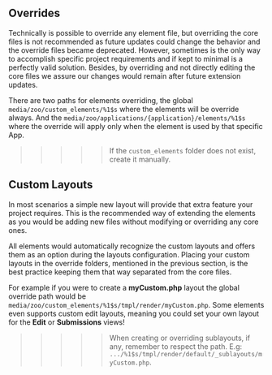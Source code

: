 ## Overrides

Technically is possible to override any element file, but overriding the core files is not recommended as future updates could change the behavior and the override files became deprecated. However, sometimes is the only way to accomplish specific project requirements and if kept to minimal is a perfectly valid solution. Besides, by overriding and not directly editing the core files we assure our changes would remain after future extension updates.

There are two paths for elements overriding, the global `media/zoo/custom_elements/%1$s` where the elements will be override always. And the `media/zoo/applications/{application}/elements/%1$s` where the override will apply only when the element is used by that specific App.

>>>>> If the `custom_elements` folder does not exist, create it manually.

## Custom Layouts

In most scenarios a simple new layout will provide that extra feature your project requires. This is the recommended way of extending the elements as you would be adding new files without modifying or overriding any core ones.

All elements would automatically recognize the custom layouts and offers them as an option during the layouts configuration. Placing your custom layouts in the override folders, mentioned in the previous section, is the best practice keeping them that way separated from the core files.

For example if you were to create a **myCustom.php** layout the global override path would be `media/zoo/custom_elements/%1$s/tmpl/render/myCustom.php`. Some elements even supports custom edit layouts, meaning you could set your own layout for the **Edit** or **Submissions** views!

>>>>> When creating or overriding sublayouts, if any, remember to respect the path. E.g: `.../%1$s/tmpl/render/default/_sublayouts/myCustom.php`.
